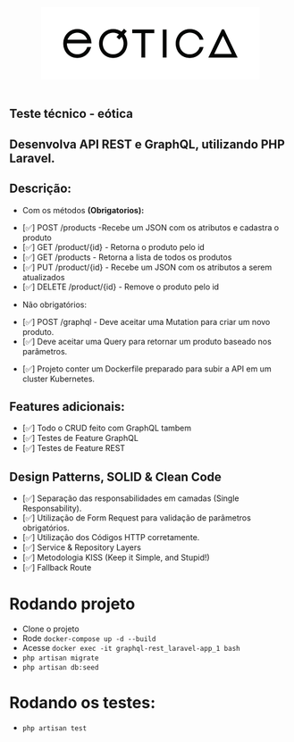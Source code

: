 <div align="center">
    <img src="./logo.png">
</div><br>

## Teste técnico - eótica
## Desenvolva API REST e GraphQL, utilizando PHP Laravel.

## Descrição:
* Com os métodos <strong>(Obrigatorios):</strong>
- [✅] POST /products -Recebe um JSON com os atributos e cadastra o produto
- [✅] GET /product/{id} - Retorna o produto pelo id
- [✅] GET /products - Retorna a lista de todos os produtos
- [✅] PUT /product/{id} - Recebe um JSON com os atributos a serem atualizados
- [✅] DELETE /product/{id} - Remove o produto pelo id
* Não obrigatórios:
- [✅] POST /graphql - Deve aceitar uma Mutation para criar um novo
produto. 
- [✅] Deve aceitar uma Query para retornar um produto baseado nos parâmetros.

* [✅] Projeto conter um Dockerfile preparado para subir a API em um cluster Kubernetes.

## Features adicionais:
- [✅] Todo o CRUD feito com GraphQL tambem
- [✅] Testes de Feature GraphQL
- [✅] Testes de Feature REST

## Design Patterns, SOLID & Clean Code
- [✅] Separação das responsabilidades em camadas (Single Responsability).
- [✅] Utilização de Form Request para validação de parâmetros obrigatórios.
- [✅] Utilização dos Códigos HTTP corretamente.
- [✅] Service & Repository Layers
- [✅] Metodologia KISS (Keep it Simple, and Stupid!)
- [✅] Fallback Route


# Rodando projeto
- Clone o projeto
- Rode `docker-compose up -d --build`
- Acesse `docker exec -it graphql-rest_laravel-app_1 bash`
- `php artisan migrate`
- `php artisan db:seed`

# Rodando os testes:
- `php artisan test`
